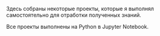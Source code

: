 Здесь собраны некоторые проекты, которые я выполнял самостоятельно для отработки полученных знаний.

Все проекты выполнены на Python в Jupyter Notebook.
